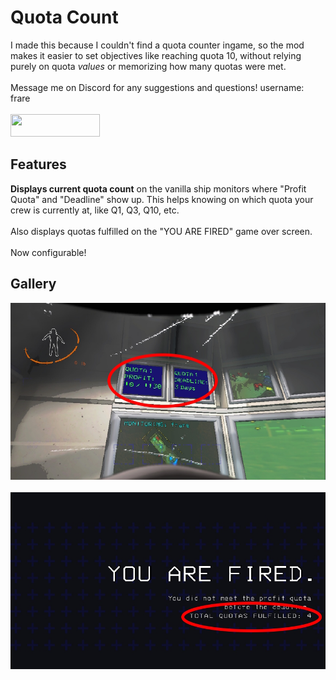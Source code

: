 # Quota Count

I made this because I couldn't find a quota counter ingame, so the mod makes it easier to set objectives like reaching quota 10, without relying purely on quota <i>values</i> or memorizing how many quotas were met.
<br><br>
Message me on Discord for any suggestions and questions! username: frare
<br><br>
[<img src="https://storage.ko-fi.com/cdn/kofi2.png?v=6" width=143 height=36>](https://ko-fi.com/frare)

## Features
<b>Displays current quota count</b> on the vanilla ship monitors where "Profit Quota" and "Deadline" show up.
This helps knowing on which quota your crew is currently at, like Q1, Q3, Q10, etc.
<br><br>
Also displays quotas fulfilled on the "YOU ARE FIRED" game over screen.
<br><br>
Now configurable!

## Gallery
![Profit quota monitor](https://github.com/frare/lcmod-quota-count/blob/main/img/monitors.jpeg?raw=true)
<br>
<br>
![Game over screen](https://github.com/frare/lcmod-quota-count/blob/main/img/gameover.jpeg?raw=true)